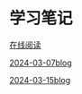 # 学习笔记
[在线阅读](https://ste1hi.github.io/StudyBlog/)

[2024-03-07blog](./2024-03-07blog.md)

[2024-03-15blog](./2024-03-15blog.md)
